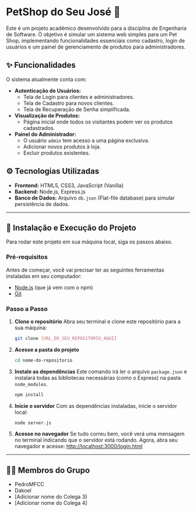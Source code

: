 #  PetShop do Seu José 🐾

Este é um projeto acadêmico desenvolvido para a disciplina de Engenharia de Software. O objetivo é simular um sistema web simples para um Pet Shop, implementando funcionalidades essenciais como cadastro, login de usuários e um painel de gerenciamento de produtos para administradores.

## ✨ Funcionalidades

O sistema atualmente conta com:

* **Autenticação de Usuários:**
    * Tela de Login para clientes e administradores.
    * Tela de Cadastro para novos clientes.
    * Tela de Recuperação de Senha simplificada.
* **Visualização de Produtos:**
    * Página inicial onde todos os visitantes podem ver os produtos cadastrados.
* **Painel do Administrador:**
    * O usuário `admin` tem acesso a uma página exclusiva.
    * Adicionar novos produtos à loja.
    * Excluir produtos existentes.

## ⚙️ Tecnologias Utilizadas

* **Frontend:** HTML5, CSS3, JavaScript (Vanilla)
* **Backend:** Node.js, Express.js
* **Banco de Dados:** Arquivo `db.json` (Flat-file database) para simular persistência de dados.

---

## 🚀 Instalação e Execução do Projeto

Para rodar este projeto em sua máquina local, siga os passos abaixo.

### Pré-requisitos

Antes de começar, você vai precisar ter as seguintes ferramentas instaladas em seu computador:
* [Node.js](https://nodejs.org/en/) (que já vem com o npm)
* [Git](https://git-scm.com/)

### Passo a Passo

1.  **Clone o repositório**
    Abra seu terminal e clone este repositório para a sua máquina:
    ```bash
    git clone [URL_DO_SEU_REPOSITÓRIO_AQUI]
    ```

2.  **Acesse a pasta do projeto**
    ```bash
    cd nome-do-repositorio
    ```

3.  **Instale as dependências**
    Este comando irá ler o arquivo `package.json` e instalará todas as bibliotecas necessárias (como o Express) na pasta `node_modules`.
    ```bash
    npm install
    ```

4.  **Inicie o servidor**
    Com as dependências instaladas, inicie o servidor local:
    ```bash
    node server.js
    ```

5.  **Acesse no navegador**
    Se tudo correu bem, você verá uma mensagem no terminal indicando que o servidor está rodando. Agora, abra seu navegador e acesse:
    [http://localhost:3000/login.html](http://localhost:3000/login.html)

---

## 👨‍💻 Membros do Grupo

* PedroMFCC
* Dakoel
* [Adicionar nome do Colega 3]
* [Adicionar nome do Colega 4]
